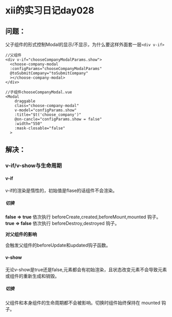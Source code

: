 # xii的实习日记day028

## 问题：

父子组件的形式控制Modal的显示/不显示，为什么要这样外面套一层`<div v-if>` 

```
//父组件
<div v-if="chooseCompanyModalParams.show">
  <choose-company-modal
  :configParams="chooseCompanyModalParams"
  @toSubmitCompany="toSubmitCompany"
  ></choose-company-modal>
</div>

//子组件chooseCompanyModal.vue
<Modal
    draggable
    class="choose-company-modal"
    v-model="configParams.show"
    :title="$t('choose_company')"
    @on-cancle="configParams.show = false"
    :width="550"
    :mask-closable="false"
  >
```





## 解决：

### v-if/v-show与生命周期

#### v-if

v-if的渲染是惰性的，初始值是flase的话组件不会渲染。

##### 切换

**false => true**
 依次执行 beforeCreate,created,beforeMount,mounted 钩子。
**true => false**
 依次执行 beforeDestroy,destroyed 钩子。

**对父组件的影响**

会触发父组件的beforeUpdate和updated钩子函数。

#### v-show

无论v-show是true还是false,元素都会有初始渲染，且状态改变元素不会导致元素或组件的重新生成和销毁。

##### 切换

父组件和本身组件的生命周期都不会被影响。切换时组件始终保持在 mounted 钩子。

